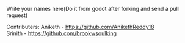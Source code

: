 Write your names here(Do it from godot after forking and send a pull request)

Contributers:
Aniketh - https://github.com/AnikethReddy18  
Srinith - https://github.com/brookwsoulking
